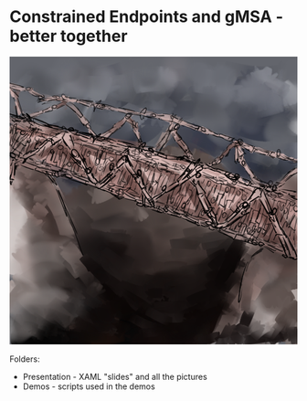 
# Constrained Endpoints and gMSA - better together

![Human Bridge/ Hania Bielawska](Presentation/Media/mostt.png)

Folders:

- Presentation - XAML "slides" and all the pictures
- Demos - scripts used in the demos
